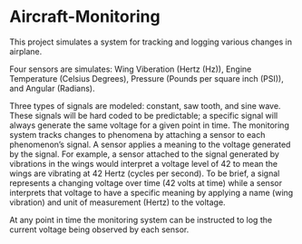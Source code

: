 # Aircraft-Monitoring

This project simulates a system for tracking and logging various changes in airplane.


Four sensors are simulates: Wing Viberation (Hertz (Hz)), Engine Temperature (Celsius Degrees), Pressure (Pounds per square inch (PSI)), and Angular (Radians).


Three types of signals are modeled: constant, saw tooth, and sine wave. These signals will be hard coded to be predictable; a specific signal will always generate the same voltage for a given point in time. The monitoring system tracks changes to phenomena by attaching a sensor to each phenomenon’s signal. A sensor applies a meaning to the voltage generated by the signal. For example, a sensor attached to the signal generated by vibrations in the wings would interpret a voltage level of 42 to mean the wings are vibrating at 42 Hertz (cycles per second). To be brief, a signal represents a changing voltage over time (42 volts at time) while a sensor interprets that voltage to have a specific meaning by applying a name (wing vibration) and unit of measurement (Hertz) to the voltage.


At any point in time the monitoring system can be instructed to log the current voltage being observed by each sensor. 
